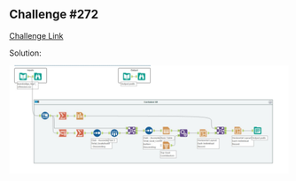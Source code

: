## Challenge #272

[Challenge Link](https://community.alteryx.com/t5/Weekly-Challenge/Challenge-272-Configure-It-Out/td-p/772160)

Solution:

<img src="Challenge_272.jpg">


